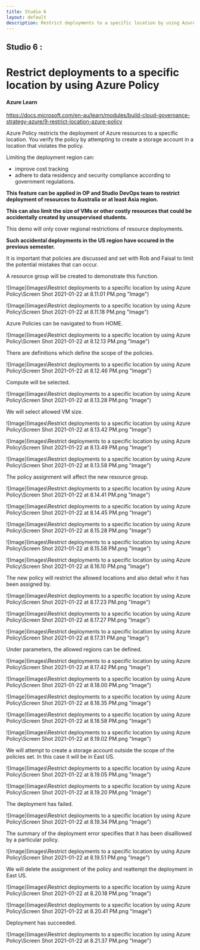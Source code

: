 ```yaml
---
title: Studio 6 
layout: default
description: Restrict deployments to a specific location by using Azure Policy
---
```


## Studio 6 : 
# Restrict deployments to a specific location by using Azure Policy

#### Azure Learn

https://docs.microsoft.com/en-au/learn/modules/build-cloud-governance-strategy-azure/9-restrict-location-azure-policy

Azure Policy restricts the deployment of Azure resources to a specific location. You verify the policy by attempting to create a storage account in a location that violates the policy.

Limiting the deployment region can:

* improve cost tracking
* adhere to data residency and security compliance according to government regulations.

**This feature can be applied in OP and Studio DevOps team to restrict deployment of resources to Australia or at least Asia region.**

**This can also limit the size of VMs or other costly resources that could be accidentally created by unsupervised students.**

This demo will only cover regional restrictions of resource deployments.

**Such accidental deployments in the US region have occured in the previous semester.**

It is important that policies are discussed and set with Rob and Faisal to limit the potential mistakes that can occur.

A resource group will be created to demonstrate this function.

![Image](images\Restrict deployments to a specific location by using Azure Policy\Screen Shot 2021-01-22 at 8.11.01 PM.png "Image")

![Image](images\Restrict deployments to a specific location by using Azure Policy\Screen Shot 2021-01-22 at 8.11.18 PM.png "Image")

Azure Policies can be navigated to from HOME.

![Image](images\Restrict deployments to a specific location by using Azure Policy\Screen Shot 2021-01-22 at 8.12.13 PM.png "Image")

There are definitions which define the scope of the policies.

![Image](images\Restrict deployments to a specific location by using Azure Policy\Screen Shot 2021-01-22 at 8.12.46 PM.png "Image")

Compute will be selected.

![Image](images\Restrict deployments to a specific location by using Azure Policy\Screen Shot 2021-01-22 at 8.13.28 PM.png "Image")

We will select allowed VM size.

![Image](images\Restrict deployments to a specific location by using Azure Policy\Screen Shot 2021-01-22 at 8.13.42 PM.png "Image")

![Image](images\Restrict deployments to a specific location by using Azure Policy\Screen Shot 2021-01-22 at 8.13.49 PM.png "Image")

![Image](images\Restrict deployments to a specific location by using Azure Policy\Screen Shot 2021-01-22 at 8.13.58 PM.png "Image")

The policy assignment will affect the new resource group.

![Image](images\Restrict deployments to a specific location by using Azure Policy\Screen Shot 2021-01-22 at 8.14.41 PM.png "Image")

![Image](images\Restrict deployments to a specific location by using Azure Policy\Screen Shot 2021-01-22 at 8.14.45 PM.png "Image")

![Image](images\Restrict deployments to a specific location by using Azure Policy\Screen Shot 2021-01-22 at 8.15.28 PM.png "Image")

![Image](images\Restrict deployments to a specific location by using Azure Policy\Screen Shot 2021-01-22 at 8.15.58 PM.png "Image")

![Image](images\Restrict deployments to a specific location by using Azure Policy\Screen Shot 2021-01-22 at 8.16.10 PM.png "Image")

The new policy will restrict the allowed locations and also detail who it has been assigned by.

![Image](images\Restrict deployments to a specific location by using Azure Policy\Screen Shot 2021-01-22 at 8.17.23 PM.png "Image")

![Image](images\Restrict deployments to a specific location by using Azure Policy\Screen Shot 2021-01-22 at 8.17.27 PM.png "Image")

![Image](images\Restrict deployments to a specific location by using Azure Policy\Screen Shot 2021-01-22 at 8.17.31 PM.png "Image")

Under parameters, the allowed regions can be defined.

![Image](images\Restrict deployments to a specific location by using Azure Policy\Screen Shot 2021-01-22 at 8.17.42 PM.png "Image")

![Image](images\Restrict deployments to a specific location by using Azure Policy\Screen Shot 2021-01-22 at 8.18.00 PM.png "Image")

![Image](images\Restrict deployments to a specific location by using Azure Policy\Screen Shot 2021-01-22 at 8.18.35 PM.png "Image")

![Image](images\Restrict deployments to a specific location by using Azure Policy\Screen Shot 2021-01-22 at 8.18.58 PM.png "Image")

![Image](images\Restrict deployments to a specific location by using Azure Policy\Screen Shot 2021-01-22 at 8.19.02 PM.png "Image")

We will attempt to create a storage account outside the scope of the policies set. In this case it will be in East US.

![Image](images\Restrict deployments to a specific location by using Azure Policy\Screen Shot 2021-01-22 at 8.19.05 PM.png "Image")

![Image](images\Restrict deployments to a specific location by using Azure Policy\Screen Shot 2021-01-22 at 8.19.20 PM.png "Image")

The deployment has failed.

![Image](images\Restrict deployments to a specific location by using Azure Policy\Screen Shot 2021-01-22 at 8.19.34 PM.png "Image")

The summary of the deployment error specifies that it has been disalllowed by a particular policy. 

![Image](images\Restrict deployments to a specific location by using Azure Policy\Screen Shot 2021-01-22 at 8.19.51 PM.png "Image")

We will delete the assignment of the policy and reattempt the deployment in East US.

![Image](images\Restrict deployments to a specific location by using Azure Policy\Screen Shot 2021-01-22 at 8.20.18 PM.png "Image")

![Image](images\Restrict deployments to a specific location by using Azure Policy\Screen Shot 2021-01-22 at 8.20.41 PM.png "Image")

Deployment has succeeded.

![Image](images\Restrict deployments to a specific location by using Azure Policy\Screen Shot 2021-01-22 at 8.21.37 PM.png "Image")